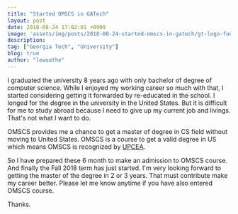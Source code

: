 ```yaml
---
title: "Started OMSCS in GATech"
layout: post
date: 2018-08-24 17:02:01 +0900
image: 'assets/img/posts/2018-08-24-started-omscs-in-gatech/gt-logo-footer-retina.png'
description:
tag: ["Georgia Tech", "University"]
blog: true
author: "lewuathe"
---
```


I graduated the university 8 years ago with only bachelor of degree of computer science. While I enjoyed my working career so much with that, 
I started considering getting it forwarded by re-educated in the school. I longed for the degree in the university in the United States. But 
it is difficult for me to study abroad because I need to give up my current job and livings. That's not what I want to do.

OMSCS provides me a chance to get a master of degree in CS field without moving to United States. OMSCS is a course to get a valid degree in US 
which means OMSCS is recognized by [UPCEA](https://en.wikipedia.org/wiki/Georgia_Tech_Online_Master_of_Science_in_Computer_Science).

So I have prepared these 6 month to make an admission to OMSCS course. And finally the Fall 2018 term has just started. I'm very looking forward to getting
the master of the degree in 2 or 3 years. That must contribute make my career better. Please let me know anytime if you have also entered OMSCS course.

Thanks.

